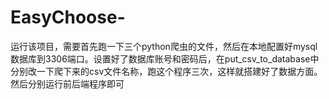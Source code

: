 # EasyChoose-
运行该项目，需要首先跑一下三个python爬虫的文件，然后在本地配置好mysql数据库到3306端口。设置好了数据库账号和密码后，在put_csv_to_database中分别改一下爬下来的csv文件名称，跑这个程序三次，这样就搭建好了数据方面。然后分别运行前后端程序即可
